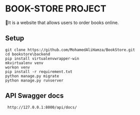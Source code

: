 # BOOK-STORE PROJECT

🛒It is a website that allows users to order books online.

## Setup
```
git clone https://github.com/MohamedAliHamza/BookStore.git
cd bookstore\backend
pip install virtualenvwrapper-win
mkvirtualenv venv
workon venv
pip install -r requirement.txt
python manage.py migrate
python manage.py runserver
```
## API Swagger docs 
```
 http://127.0.0.1:8000/api/docs/
```
